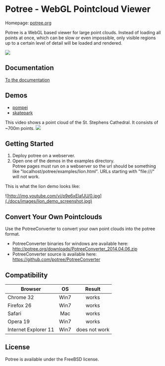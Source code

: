 # Potree - WebGL Pointcloud Viewer

Homepage: <a href="http://potree.org/">potree.org</a>

Potree is a WebGL based viewer for large point clouds. Instead of loading all points at once, which can be slow or even impossible, only visible regions up to a certain level of detail will be loaded and rendered. 


<img src="http://potree.org/resources/images/pompei.jpg">

## Documentation

[To the documentation](./docs/doc.md)


## Demos
* <a href="http://potree.org/demo/pompei/pompei.html" target="_blank">pompei</a>
* <a href="http://potree.org/demo/potree_2014.01.22/skatepark.html" target="_blank">skatepark</a>

This video shows a point cloud of the St. Stephens Cathedral. It consists of ~700m points. 
<a href="http://www.youtube.com/watch?v=p9e6xElafJU" target="_blank"><img src="http://img.youtube.com/vi/p9e6xElafJU/0.jpg"></a>

## Getting Started
1. Deploy potree on a webserver. 
2. Open one of the demos in the examples directory. <br>
Potree pages must run on a webserver so the url 
should be something like "localhost/potree/examples/lion.html". URLs starting with "file:///" will not work.

This is what the lion demo looks like:

![http://img.youtube.com/vi/p9e6xElafJU/0.jpg](./docs/images/lion_demo_screenshot.jpg)


## Convert Your Own Pointclouds
Use the PotreeConverter to convert your own point clouds into the potree format.

* PotreeConverter binaries for windows are available here:
http://potree.org/downloads/PotreeConverter_2014.04.06.zip
* PotreeConverter source is available here:
https://github.com/potree/PotreeConverter

## Compatibility

| Browser              | OS   | Result        |
| -------------------- |:----:|:-------------:|
| Chrome 32            | Win7 | works         |
| Firefox 26           | Win7 | works         |
| Safari               | Mac  | works         |
| Opera 19             | Win7 | works         |
| Internet Explorer 11 | Win7 | does not work |


## License
Potree is available under the FreeBSD license.
